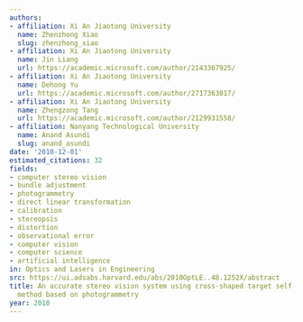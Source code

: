 ```yaml
---
authors:
- affiliation: Xi An Jiaotong University
  name: Zhenzhong Xiao
  slug: zhenzhong_xiao
- affiliation: Xi An Jiaotong University
  name: Jin Liang
  url: https://academic.microsoft.com/author/2143367925/
- affiliation: Xi An Jiaotong University
  name: Dehong Yu
  url: https://academic.microsoft.com/author/2717363017/
- affiliation: Xi An Jiaotong University
  name: Zhengzong Tang
  url: https://academic.microsoft.com/author/2129931558/
- affiliation: Nanyang Technological University
  name: Anand Asundi
  slug: anand_asundi
date: '2010-12-01'
estimated_citations: 32
fields:
- computer stereo vision
- bundle adjustment
- photogrammetry
- direct linear transformation
- calibration
- stereopsis
- distortion
- observational error
- computer vision
- computer science
- artificial intelligence
in: Optics and Lasers in Engineering
src: https://ui.adsabs.harvard.edu/abs/2010OptLE..48.1252X/abstract
title: An accurate stereo vision system using cross-shaped target self-calibration
  method based on photogrammetry
year: 2010
---
```


